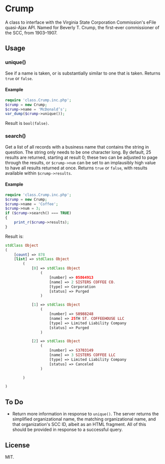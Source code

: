 # Crump

A class to interface with the Virginia State Corporation Commission's eFile quasi-Ajax API. Named for Beverly T. Crump, the first-ever commissioner of the SCC, from 1903–1907.

## Usage

### unique()
See if a name is taken, or is substantially similar to one that is taken. Returns `true` or `false`.

#### Example

```php
require 'class.Crump.inc.php';
$crump = new Crump;
$crump->name = 'McDonald’s';
var_dump($crump->unique());
```

Result is `bool(false)`.

### search()

Get a list of all records with a business name that contains the string in question. The string only needs to be one character long. By default, 25 results are returned, starting at result 0; these two can be adjusted to page through the results, or `$crump->num` can be set to an implausibly high value to have all results returned at once. Returns `true` or `false`, with results available within `$crump->results`.


#### Example

```php
require 'class.Crump.inc.php';
$crump = new Crump;
$crump->name = 'Coffee';
$crump->num = 3;
if ($crump->search() === TRUE)
{
	print_r($crump->results);
}
```

Result is:

```php
stdClass Object
(
    [count] => 878
    [list] => stdClass Object
        (
            [0] => stdClass Object
                (
                    [number] => 05864913
                    [name] => 2 SISTERS COFFEE CO.
                    [type] => Corporation
                    [status] => Purged
                )

            [1] => stdClass Object
                (
                    [number] => S0988248
                    [name] => 25TH ST. COFFEEHOUSE LLC
                    [type] => Limited Liability Company
                    [status] => Purged
                )

            [2] => stdClass Object
                (
                    [number] => S3703149
                    [name] => 3 SISTERS COFFEE LLC
                    [type] => Limited Liability Company
                    [status] => Canceled
                )

        )

)
```

## To Do

* Return more information in response to `unique()`. The server returns the simplified organizational name, the matching organizational name, and that organization's SCC ID, albeit as an HTML fragment. All of this should be provided in response to a successful query.

## License

MIT.
